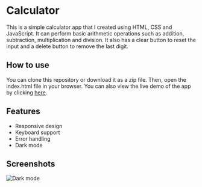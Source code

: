 # Calculator

This is a simple calculator app that I created using HTML, CSS and JavaScript. It can perform basic arithmetic operations such as addition, subtraction, multiplication and division. It also has a clear button to reset the input and a delete button to remove the last digit.

## How to use

You can clone this repository or download it as a zip file. Then, open the index.html file in your browser. You can also view the live demo of the app by clicking [here](https://codekisku.github.io/Calculator/).

## Features

- Responsive design
- Keyboard support
- Error handling
- Dark mode

## Screenshots

![Dark mode](https://i.imgur.com/ycHzzE5.png)
